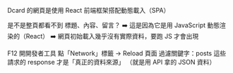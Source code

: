 Dcard 的網頁是使用 React 前端框架搭配動態載入（SPA）

是不是整頁都看不到 標題、內容、留言？
➡️ 這是因為它是用 JavaScript 動態渲染的（React）
➡️ 網頁初始載入幾乎沒有實際資料，要跑 JS 才會出現

F12 開開發者工具
點「Network」標籤 → Reload 頁面
過濾關鍵字：posts
這些請求的 response 才是「真正的資料來源」
（就是用 API 拿的 JSON 資料）